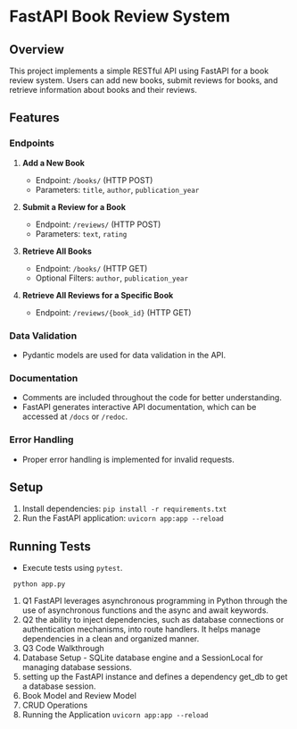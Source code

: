 # FastAPI Book Review System

## Overview
This project implements a simple RESTful API using FastAPI for a book review system. Users can add new books, submit reviews for books, and retrieve information about books and their reviews.

## Features

### Endpoints
1. **Add a New Book**
   - Endpoint: `/books/` (HTTP POST)
   - Parameters: `title`, `author`, `publication_year`

2. **Submit a Review for a Book**
   - Endpoint: `/reviews/` (HTTP POST)
   - Parameters: `text`, `rating`

3. **Retrieve All Books**
   - Endpoint: `/books/` (HTTP GET)
   - Optional Filters: `author`, `publication_year`

4. **Retrieve All Reviews for a Specific Book**
   - Endpoint: `/reviews/{book_id}` (HTTP GET)

### Data Validation
- Pydantic models are used for data validation in the API.

### Documentation
- Comments are included throughout the code for better understanding.
- FastAPI generates interactive API documentation, which can be accessed at `/docs` or `/redoc`.

### Error Handling
- Proper error handling is implemented for invalid requests.

## Setup
1. Install dependencies: `pip install -r requirements.txt`
2. Run the FastAPI application: `uvicorn app:app --reload`

## Running Tests
- Execute tests using  `pytest`.

 ``` python app.py```

 1. Q1
    FastAPI leverages asynchronous programming in Python through the use of asynchronous functions and the async and await keywords.
2. Q2
 the ability to inject dependencies, such as database connections or authentication mechanisms, into route handlers. It helps manage dependencies in a clean and organized manner.
3. Q3
   Code Walkthrough
1. Database Setup - SQLite database engine and a SessionLocal for managing database sessions.
2. setting up the FastAPI instance and defines a dependency get_db to get a database session.
3. Book Model and Review Model
4. CRUD Operations
5. Running the Application
   ```uvicorn app:app --reload```
   

  
